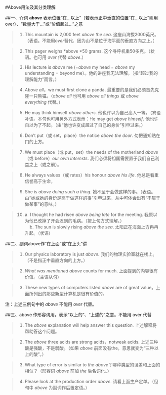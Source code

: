 #Above用法及其分类理解


##一、介词 **above** 表示位置“在…以上”（若表示正中垂直的位置“在…以上”则用 over）、“数量大于…”或“价值超过…”之意


> 1. This mountain is 2,000 feet *above the sea*. 这座山海拔2000英尺。（表语。不能用*over*替代，因为山不是位于海平面的垂直方向之上。）

> 2. This pager weighs *above *50 grams. 这个寻呼机重50多克。（状语。也可用 *over* 代替 *above*.）

> 3. His lecture is *above* me (=*above* my head = *above* my understanding = beyond me）。他的讲座我无法理解。（指“超过我的理解能力”而言。）

> 4. *Above all*，we must first clone a panda. 最重要的是我们必须首先克隆一只熊猫。（*above all* 也可用 *above all things* 或 *above everything* 代替。）

> 5. He may think himself *above others*. 他也许以为自己高人一等。（宾语补语。本句也可用另外方式表示：He may get *above himself*. 他也许自以为了不起。（由“他也许变成超过了自己的身价”引申过来。）

> 6. Don’t put（或 set，place）the notice *above the door*. 勿把通知贴在门的上方。

> 7. We must place（或 put，set）the needs of the motherland *above*（或 before）*our own interests*. 我们必须将祖国需要置于我们自己利益之上（或之前）。

> 8. He always values（或 rates）his honour *above his life*. 他总是看重信誉高于生命。

> 9. She is *above doing such a thing*. 她不至于会做这样的事。（表语。由“她或她的身份是高于做这样的事”引申过来，从中可体会出有“不屑于做某事”的意味。）

> 10. a. I thought he had risen *above being late* for the meeting. 我原以为他已改掉了开会迟到的毛病。（按上句方式理解。）<br />&nbsp;&nbsp;&nbsp;&nbsp;b. The sun is slowly rising *above the sea*. 太阳正在海面上方冉冉升起。（状语）

##二、副词above作“在上面”或“在上头”讲


> 1. Our physics laboratory is just *above*. 我们的物理实验室就在楼上。（不是指正中垂直方向的上方。）

> 2. *What was mentioned above* counts for much. 上面提到的内容很有价值。（主语从句）

> 3. These new types of computers listed *above* are of great value。上面所列出的那些新型计算机是很有价值的。

注：上述三例句中的 *above* 不能用 *over* 代替。

##三、above 作形容词用，表示“以上的”、“上述的”之意。不能用 over 代替


> 1. The *above* explanation will help answer this question. 上述解释将帮助答这个问题。

> 2. The *above* three acids are strong acids，notweak acids. 上述三种酸是强酸，不是弱酸。（如果 *above* 前面没有the，意思就变为“三种以上的酸”。）

> 3. What type of error is similar to *the above*？哪种类型的误差和上面的相似？（形容词 *above* 前加 *the* 后名词化。）

> 4. Please look at the production order *above*. 请看上面生产定单。（但句中 *above* 为副词作后置定语。）